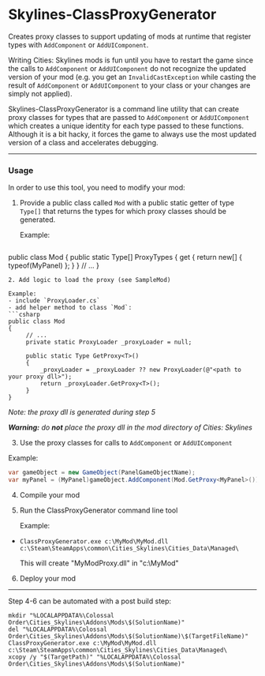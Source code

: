 # Skylines-ClassProxyGenerator
Creates proxy classes to support updating of mods at runtime that register types with `AddComponent` or `AddUIComponent`.

Writing Cities: Skylines mods is fun until you have to restart the game since the calls to `AddComponent` or `AddUIComponent` do not recognize the updated version of your mod (e.g. you get an `InvalidCastException` while casting the result of `AddComponent` or `AddUIComponent` to your class or your changes are simply not applied).

Skylines-ClassProxyGenerator is a command line utility that can create proxy classes for types that are passed to `AddComponent` or `AddUIComponent` which creates a unique identity for each type passed to these functions.
Although it is a bit hacky, it forces the game to always use the most updated version of a class and accelerates debugging.

---

### Usage

In order to use this tool, you need to modify your mod:

1. Provide a public class called `Mod` with a public static getter of type `Type[]` that returns the types for which proxy classes should be generated.

   Example:
   ```csharp
public class Mod
{
        public static Type[] ProxyTypes
        {
            get
            {
                return new[] { typeof(MyPanel) };
            }
        }
        // ...
}
   ```
2. Add logic to load the proxy (see SampleMod)

   Example:
  - include `ProxyLoader.cs`
  - add helper method to class `Mod`:
   ```csharp
public class Mod
{
        // ...
        private static ProxyLoader _proxyLoader = null;
    
        public static Type GetProxy<T>()
        {
            _proxyLoader = _proxyLoader ?? new ProxyLoader(@"<path to your proxy dll>");
            return _proxyLoader.GetProxy<T>();
        }
}
   ```
   *Note: the proxy dll is generated during step 5*
   
   **_Warning:_** _do **not** place the proxy dll in the mod directory of Cities: Skylines_

3. Use the proxy classes for calls to `AddComponent` or `AddUIComponent`

  Example:
   ```csharp
var gameObject = new GameObject(PanelGameObjectName);
var myPanel = (MyPanel)gameObject.AddComponent(Mod.GetProxy<MyPanel>());
   ```
   
4. Compile your mod

5. Run the ClassProxyGenerator command line tool

   Example:
  - `ClassProxyGenerator.exe c:\MyMod\MyMod.dll c:\Steam\SteamApps\common\Cities_Skylines\Cities_Data\Managed\`
    
    This will create "MyModProxy.dll" in "c:\MyMod\"

6. Deploy your mod

---

Step 4-6 can be automated with a post build step:
```
mkdir "%LOCALAPPDATA%\Colossal Order\Cities_Skylines\Addons\Mods\$(SolutionName)"
del "%LOCALAPPDATA%\Colossal Order\Cities_Skylines\Addons\Mods\$(SolutionName)\$(TargetFileName)"
ClassProxyGenerator.exe c:\MyMod\MyMod.dll c:\Steam\SteamApps\common\Cities_Skylines\Cities_Data\Managed\
xcopy /y "$(TargetPath)" "%LOCALAPPDATA%\Colossal Order\Cities_Skylines\Addons\Mods\$(SolutionName)"
```
